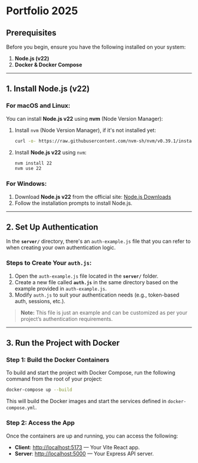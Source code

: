 # Portfolio 2025

## Prerequisites

Before you begin, ensure you have the following installed on your system:

1. **Node.js (v22)**  
2. **Docker & Docker Compose**

---

## 1. Install Node.js (v22)

### For macOS and Linux:

You can install **Node.js v22** using **nvm** (Node Version Manager):

1. Install `nvm` (Node Version Manager), if it's not installed yet:

   ```bash
   curl -o- https://raw.githubusercontent.com/nvm-sh/nvm/v0.39.1/install.sh | bash
   ```

2. Install **Node.js v22** using `nvm`:

   ```bash
   nvm install 22
   nvm use 22
   ```

### For Windows:

1. Download **Node.js v22** from the official site: [Node.js Downloads](https://nodejs.org/download/release/v22.x.x/)
2. Follow the installation prompts to install Node.js.

---

## 2. Set Up Authentication

In the **`server/`** directory, there's an `auth-example.js` file that you can refer to when creating your own authentication logic.

### Steps to Create Your `auth.js`:

1. Open the `auth-example.js` file located in the **`server/`** folder.
2. Create a new file called **`auth.js`** in the same directory based on the example provided in `auth-example.js`.
3. Modify `auth.js` to suit your authentication needs (e.g., token-based auth, sessions, etc.).

> **Note:** This file is just an example and can be customized as per your project’s authentication requirements.

---

## 3. Run the Project with Docker

### Step 1: Build the Docker Containers

To build and start the project with Docker Compose, run the following command from the root of your project:

```bash
docker-compose up --build
```

This will build the Docker images and start the services defined in `docker-compose.yml`.

### Step 2: Access the App

Once the containers are up and running, you can access the following:

- **Client**: [http://localhost:5173](http://localhost:5173) — Your Vite React app.
- **Server**: [http://localhost:5000](http://localhost:5000) — Your Express API server.


